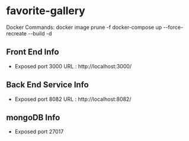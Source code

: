# favorite-gallery
Docker Commands:
docker image prune -f
docker-compose up --force-recreate --build -d

## Front End Info

- Exposed port 3000
  URL : http://localhost:3000/

## Back End Service Info

- Exposed port 8082
  URL : http://localhost:8082/

## mongoDB Info

- Exposed port 27017